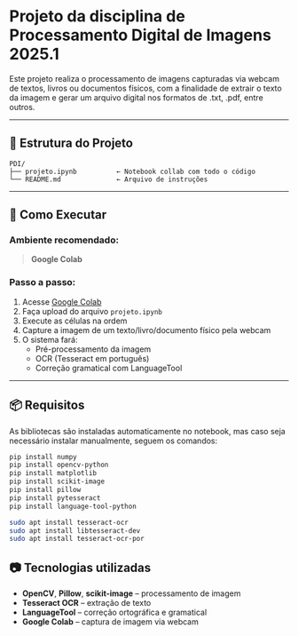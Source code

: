 # Projeto da disciplina de Processamento Digital de Imagens 2025.1

Este projeto realiza o processamento de imagens capturadas via webcam de textos, livros ou documentos físicos, com a finalidade de extrair o texto da imagem e gerar um arquivo digital nos formatos de .txt, .pdf, entre outros.

---

## 📁 Estrutura do Projeto

```
PDI/
├── projeto.ipynb          ← Notebook collab com todo o código
└── README.md              ← Arquivo de instruções
```

---

## 🚀 Como Executar

### Ambiente recomendado:
> **Google Colab** 

### Passo a passo:

1. Acesse [Google Colab](https://colab.research.google.com/)
2. Faça upload do arquivo `projeto.ipynb`
3. Execute as células na ordem
4. Capture a imagem de um texto/livro/documento físico pela webcam
5. O sistema fará:
   - Pré-processamento da imagem
   - OCR (Tesseract em português)
   - Correção gramatical com LanguageTool

---

## 📦 Requisitos

As bibliotecas são instaladas automaticamente no notebook, mas caso seja necessário instalar manualmente, seguem os comandos:

```bash
pip install numpy
pip install opencv-python
pip install matplotlib
pip install scikit-image
pip install pillow
pip install pytesseract
pip install language-tool-python

sudo apt install tesseract-ocr
sudo apt install libtesseract-dev
sudo apt install tesseract-ocr-por
```

## 📷 Tecnologias utilizadas

- **OpenCV**, **Pillow**, **scikit-image** – processamento de imagem
- **Tesseract OCR** – extração de texto
- **LanguageTool** – correção ortográfica e gramatical
- **Google Colab** – captura de imagem via webcam
